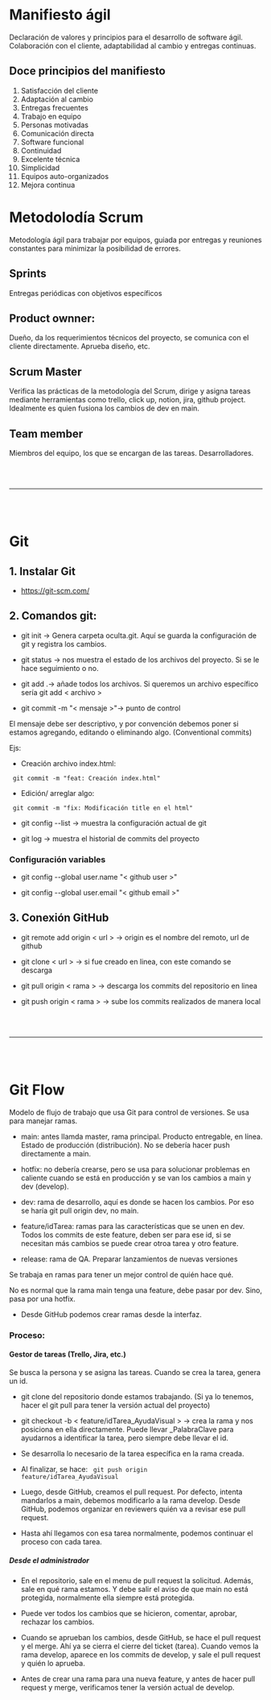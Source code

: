 # Manifiesto ágil

Declaración de valores y principios para el desarrollo de software ágil. Colaboración con el cliente, adaptabilidad al cambio y entregas continuas.

## Doce principios del manifiesto

1. Satisfacción del cliente
2. Adaptación al cambio
3. Entregas frecuentes
4. Trabajo en equipo
5. Personas motivadas
6. Comunicación directa 
7. Software funcional 
8. Continuidad
9. Excelente técnica
10. Simplicidad
11. Equipos auto-organizados
12. Mejora continua

# Metodolodía Scrum

Metodología ágil para trabajar por equipos, guiada por entregas y reuniones constantes para minimizar la posibilidad de errores.

## Sprints

Entregas periódicas con objetivos específicos

## Product ownner:

Dueño, da los requerimientos técnicos del proyecto, se comunica con el cliente directamente. Aprueba diseño, etc.

## Scrum Master 

Verifica las prácticas de la metodología del Scrum, dirige y asigna tareas mediante herramientas como trello, click up, notion, jira, github project. Idealmente es quien fusiona los cambios de dev en main.

## Team member

Miembros del equipo, los que se encargan de las tareas. Desarrolladores.

<br>
<br>
<hr>
<br>
<br>

# Git

## 1. Instalar Git
- https://git-scm.com/

## 2. Comandos git:

- git init -> Genera carpeta oculta.git. Aquí se guarda la configuración de git y registra los cambios. 

- git status -> nos muestra el estado de los archivos del proyecto. Si se le hace seguimiento o no.

- git add .->  añade todos los archivos. Si queremos un archivo específico sería git add < archivo >

- git commit -m "< mensaje >"-> punto de control

El mensaje debe ser descriptivo, y por convención debemos poner si estamos agregando, editando o eliminando algo. (Conventional commits)

Ejs: 

- Creación archivo index.html:

<code> git commit -m "feat: Creación index.html" </code>

- Edición/ arreglar algo:

<code> git commit -m "fix: Modificación title en el html" </code>

- git config --list -> muestra la configuración actual de git

- git log -> muestra el historial de commits del proyecto

### Configuración variables

- git config --global user.name "< github user >"

- git config --global user.email "< github email >"

## 3. Conexión GitHub

- git remote add origin < url > -> origin es el nombre del remoto, url de github

- git clone < url > -> si fue creado en linea, con este comando se descarga

- git pull origin < rama > -> descarga los commits del repositorio en linea

- git push origin < rama > -> sube los commits realizados de manera local

<br>
<br>
<hr>
<br>
<br>

# Git Flow

Modelo de flujo de trabajo que usa Git para control de versiones. Se usa para manejar ramas.

- main: antes llamda master, rama principal. Producto entregable, en línea. Estado de producción (distribución). No se debería hacer push directamente a main.

- hotfix: no debería crearse, pero se usa para solucionar problemas en caliente cuando se está en producción y se van los cambios a main y dev (develop).

- dev: rama de desarrollo, aquí es donde se hacen los cambios. Por eso se haría git pull origin dev, no main.

- feature/idTarea: ramas para las características que se unen en dev. Todos los commits de este feature, deben ser para ese id, si se necesitan más cambios se puede crear otroa tarea y otro feature.

- release: rama de QA. Preparar lanzamientos de nuevas versiones

Se trabaja en ramas para tener un mejor control de quién hace qué.

No es normal que la rama main tenga una feature, debe pasar por dev. Sino, pasa por una hotfix.

- Desde GitHub podemos crear ramas desde la interfaz.

### Proceso:

#### Gestor de tareas (Trello, Jira, etc.)

Se busca la persona y se asigna las tareas.
Cuando se crea la tarea, genera un id. 

- git clone del repositorio donde estamos trabajando. (Si ya lo tenemos, hacer el git pull para tener la versión actual del proyecto)

- git checkout -b < feature/idTarea_AyudaVisual > -> crea la rama y nos posiciona en ella directamente. Puede llevar _PalabraClave para ayudarnos a identificar la tarea, pero siempre debe llevar el id.

- Se desarrolla lo necesario de la tarea específica en la rama creada. 

- Al finalizar, se hace:
<code> git push origin feature/idTarea_AyudaVisual </code>

- Luego, desde GitHub, creamos el pull request. Por defecto, intenta mandarlos a main, debemos modificarlo a la rama develop. Desde GitHub, podemos organizar en reviewers quién va a revisar ese pull request.

- Hasta ahí llegamos con esa tarea normalmente, podemos continuar el proceso con cada tarea.

##### Desde el administrador

- En el repositorio, sale en el menu de pull request la solicitud. Además, sale en qué rama estamos. Y debe salir el aviso de que main no está protegida, normalmente ella siempre está protegida.

- Puede ver todos los cambios que se hicieron, comentar, aprobar, rechazar los cambios.

- Cuando se aprueban los cambios, desde GitHub, se hace el pull request y el merge. Ahí ya se cierra el cierre del ticket (tarea). Cuando vemos la rama develop, aparece en los commits de develop, y sale el pull request y quién lo aprueba.

- Antes de crear una rama para una nueva feature, y antes de hacer pull request y merge, verificamos tener la versión actual de develop.
